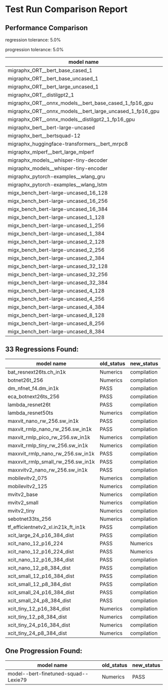# Test Run Comparison Report

## Performance Comparison

regression tolerance: 5.0%

progression tolerance: 5.0%

|model name|exit_status|analysis|old_time_ms|new_time_ms|change_ms|percent_change|
|---|---|---|---|---|---|---|
|migraphx_ORT__bert_base_cased_1|PASS|within tol|100.1446|99.5268|-0.6177|-0.62%|
|migraphx_ORT__bert_base_uncased_1|PASS|within tol|99.4647|99.956|0.4913|0.49%|
|migraphx_ORT__bert_large_uncased_1|PASS|within tol|502.5753|501.7395|-0.8359|-0.17%|
|migraphx_ORT__distilgpt2_1|PASS|within tol|53.8043|54.1092|0.3049|0.57%|
|migraphx_ORT__onnx_models__bert_base_cased_1_fp16_gpu|Numerics|within tol|60.9175|61.2774|0.3599|0.59%|
|migraphx_ORT__onnx_models__bert_large_uncased_1_fp16_gpu|Numerics|within tol|290.3497|292.123|1.7733|0.61%|
|migraphx_ORT__onnx_models__distilgpt2_1_fp16_gpu|Numerics|progression|66.5043|31.4134|-35.0909|-52.76%|
|migraphx_bert__bert-large-uncased|Numerics|within tol|19.3045|19.3261|0.0216|0.11%|
|migraphx_bert__bertsquad-12|Numerics|within tol|7.5967|7.3284|-0.2684|-3.53%|
|migraphx_huggingface-transformers__bert_mrpc8|PASS|progression|11.0673|7.1669|-3.9004|-35.24%|
|migraphx_mlperf__bert_large_mlperf|Numerics|within tol|24.2843|24.0317|-0.2525|-1.04%|
|migraphx_models__whisper-tiny-decoder|PASS|progression|56.536|33.3469|-23.189|-41.02%|
|migraphx_models__whisper-tiny-encoder|Numerics|within tol|132.8781|133.0894|0.2113|0.16%|
|migraphx_pytorch-examples__wlang_gru|PASS|regression|15.0738|16.4254|1.3516|8.97%|
|migraphx_pytorch-examples__wlang_lstm|Numerics|progression|7.5038|5.6604|-1.8434|-24.57%|
|migx_bench_bert-large-uncased_16_128|PASS|within tol|35.2876|35.4715|0.1839|0.52%|
|migx_bench_bert-large-uncased_16_256|PASS|within tol|58.4088|58.5877|0.1788|0.31%|
|migx_bench_bert-large-uncased_16_384|Numerics|within tol|79.3576|80.0575|0.6998|0.88%|
|migx_bench_bert-large-uncased_1_128|PASS|within tol|13.0941|13.1003|0.0062|0.05%|
|migx_bench_bert-large-uncased_1_256|PASS|within tol|13.2137|13.3071|0.0934|0.71%|
|migx_bench_bert-large-uncased_1_384|PASS|within tol|19.4374|19.4497|0.0123|0.06%|
|migx_bench_bert-large-uncased_2_128|PASS|within tol|12.6556|12.6671|0.0115|0.09%|
|migx_bench_bert-large-uncased_2_256|PASS|within tol|13.215|13.2842|0.0692|0.52%|
|migx_bench_bert-large-uncased_2_384|PASS|progression|56.4063|21.6597|-34.7466|-61.6%|
|migx_bench_bert-large-uncased_32_128|PASS|progression|107.7339|71.532|-36.2019|-33.6%|
|migx_bench_bert-large-uncased_32_256|PASS|within tol|111.2824|112.1974|0.9151|0.82%|
|migx_bench_bert-large-uncased_32_384|Numerics|within tol|159.7439|161.113|1.3691|0.86%|
|migx_bench_bert-large-uncased_4_128|PASS|progression|16.2421|14.2754|-1.9667|-12.11%|
|migx_bench_bert-large-uncased_4_256|PASS|within tol|17.5787|17.6034|0.0247|0.14%|
|migx_bench_bert-large-uncased_4_384|PASS|within tol|26.4451|26.503|0.0579|0.22%|
|migx_bench_bert-large-uncased_8_128|PASS|within tol|20.1325|21.1084|0.9758|4.85%|
|migx_bench_bert-large-uncased_8_256|PASS|within tol|29.6265|29.7856|0.159|0.54%|
|migx_bench_bert-large-uncased_8_384|PASS|within tol|43.3105|43.5039|0.1934|0.45%|

## 33 Regressions Found:

|model name|old_status|new_status|
|---|---|---|
|bat_resnext26ts.ch_in1k|Numerics|compilation|
|botnet26t_256|Numerics|compilation|
|dm_nfnet_f4.dm_in1k|PASS|compilation|
|eca_botnext26ts_256|PASS|compilation|
|lambda_resnet26t|PASS|compilation|
|lambda_resnet50ts|Numerics|compilation|
|maxvit_nano_rw_256.sw_in1k|PASS|compilation|
|maxvit_rmlp_nano_rw_256.sw_in1k|PASS|compilation|
|maxvit_rmlp_pico_rw_256.sw_in1k|Numerics|compilation|
|maxvit_rmlp_tiny_rw_256.sw_in1k|Numerics|compilation|
|maxxvit_rmlp_nano_rw_256.sw_in1k|PASS|compilation|
|maxxvit_rmlp_small_rw_256.sw_in1k|PASS|compilation|
|maxxvitv2_nano_rw_256.sw_in1k|PASS|compilation|
|mobilevitv2_075|Numerics|compilation|
|mobilevitv2_125|Numerics|compilation|
|mvitv2_base|Numerics|compilation|
|mvitv2_small|Numerics|compilation|
|mvitv2_tiny|Numerics|compilation|
|sebotnet33ts_256|Numerics|compilation|
|tf_efficientnetv2_xl.in21k_ft_in1k|PASS|compilation|
|xcit_large_24_p16_384_dist|PASS|compilation|
|xcit_nano_12_p16_224|PASS|Numerics|
|xcit_nano_12_p16_224_dist|PASS|Numerics|
|xcit_nano_12_p16_384_dist|PASS|compilation|
|xcit_nano_12_p8_384_dist|PASS|compilation|
|xcit_small_12_p16_384_dist|PASS|compilation|
|xcit_small_12_p8_384_dist|PASS|compilation|
|xcit_small_24_p16_384_dist|PASS|compilation|
|xcit_small_24_p8_384_dist|PASS|compilation|
|xcit_tiny_12_p16_384_dist|Numerics|compilation|
|xcit_tiny_12_p8_384_dist|Numerics|compilation|
|xcit_tiny_24_p16_384_dist|Numerics|compilation|
|xcit_tiny_24_p8_384_dist|Numerics|compilation|

## One Progression Found:

|model name|old_status|new_status|
|---|---|---|
|model--bert-finetuned-squad--Lexie79|Numerics|PASS|

